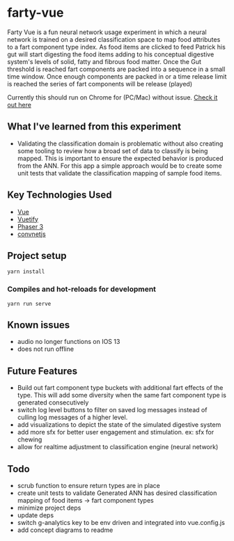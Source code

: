 # farty-vue
Farty Vue is a fun neural network usage experiment in which a neural network is trained on a desired classification space to map food attributes to a fart component type index.
As food items are clicked to feed Patrick his gut will start digesting the food items adding to his conceptual digestive system's levels of solid, fatty and fibrous food matter. Once the Gut threshold is reached  fart components are packed into a sequence in a small time window. Once enough components are packed in or a time release limit is reached the series of fart components will be release (played)

Currently this should run on Chrome for (PC/Mac) without issue.
[Check it out here](https://farty-vue.s3.us-east-2.amazonaws.com/index.html)


## What I've learned from this experiment
* Validating the classification domain is problematic without also creating some tooling to review how a broad set of data to classify is being mapped.
  This is important to ensure the expected behavior is produced from the ANN. For this app a simple approach would be to create some unit tests that validate the classification mapping of sample food items.

## Key Technologies Used
* [Vue](https://vuejs.org/v2/guide)
* [Vuetify](https://v15.vuetifyjs.com/en)
* [Phaser 3](https://phaser.io)
* [convnetjs](https://cs.stanford.edu/people/karpathy/convnetjs)

## Project setup
```
yarn install
```

### Compiles and hot-reloads for development
```
yarn run serve
```

## Known issues
* audio no longer functions on IOS 13
* does not run offline

## Future Features
* Build out fart component type buckets with additional fart effects of the type. This will add some diversity when the same fart component type is generated consecutively
* switch log level buttons to filter on saved log messages instead of culling log messages of a higher level.
* add visualizations to depict the state of the simulated digestive system
* add more sfx for better user engagement and stimulation. ex: sfx for chewing
* allow for realtime adjustment to classification engine (neural network)

## Todo
* scrub function to ensure return types are in place
* create unit tests to validate Generated ANN has desired classification mapping of food items -> fart component types
* minimize project deps
* update deps
* switch g-analytics key to be env driven and integrated into vue.config.js
* add concept diagrams to readme
